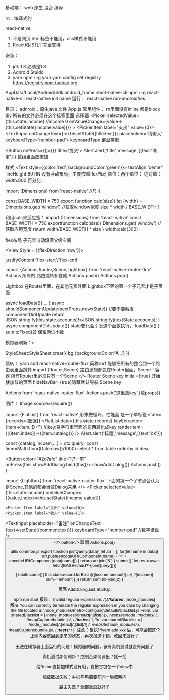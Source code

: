 移动端：
web 原生 混合 编译

rn：编译式的

react-native:
1. 不是网页,html标签不能用，css样式不能用 
2. React和JS几乎完全支持

安装：
1. jdk 1.8 必须是1.8
2. Adnroid Stuido
3. yarn
npm i -g yarn
yarn config set registry https://registry.npm.taobao.org

AppData/Local/Android/Sdk   android_home
react-native-cli
npm i -g react-native-cli
react-native init name
运行：
react-native run-android/ios

目录：
adnroid：原生java 文件
App.js
常用组件：
rn里面没有inline 都是block
<View>  div
<Text>  所有的文件必须在这个标签里面
<Picker> 选择器
    <Picker 
        selectedValue={this.state.income}  //income 0
        onValueChange={value=>{this.setState({income:value})}}
        >
        <Picker.Item label="支出" value={0}>
    <Picker>
<TextInput onChangeText={text=>setState({title:text})} placeholder='请输入' keyboardType='number-pad'> 
    keyboardType 键盘类型

<Button onPress={()={}} title='提交'>
Alert.alert('title','message',[{text:'确定'}])  数组里面放按钮


样式
<Text style={{color:'red', backgroundColor:'green'}}>
textAlign:'center'
lineHeight:80
RN 没有浮动布局，主要依赖flex布局
单位：两个单位：
绝对值：width:800
百分比：

import {Dimensions} from 'react-native'  //尺寸

const BASE_WIDTH = 750
export function calc(size){
    let {width} = Dimentsions.get('window')  //获取window宽度
    size * width / BASE_WIDTH
}

利用calc来适应宽：
import {Dimensions} from 'react-native'
const BASE_WIDTH = 750
exportfunction calc(size){
    Dimensions.get('window') // 获取应用宽度
    return width/BASE_WIDTH * size
}
width:calc(300)

flex布局
子元素自动填满父级空间

<View Style = {{flexDirection:'row'}}>
    <Text style={{flex:1}}>
    <Text style={{flex:2}}>
</View>

justifyContent:'flex-start'/'flex-end'

import {Actions,Router,Scene,Lightbox} from 'react-native-router-flux'
Actions 所有的 路由跳转都要他
Actions.push()
Actions.pop()

Lightbox
在Router里面，在其他元素外面
Lightbox下面的第一个子元素才是子页面

async loadData(){
    ...
}
async shouldSomponentUpdate(nextProps,newxState){  //要不要触发componentDidUpdate
    return JSON.stringify(this.state.accounts)!=JSON.stringify(nextState.accounts);
}
async componentDidUpdate(){ state变化会引发这个函数执行，
    loadData()
}
sum.toFixed(2) 保留两位小数

模拟器刷新：rr

<View style={styles.bg}>
StyleSheet:StyleSheet.creat({
    bg:{backgroundColor:'#...'}
})

跳转：
yarn add react-native-router-flux   简称rnrf
能够把所有的整合到一个路由表里面跳转
import {Router,Scene}
路由逻辑都包在Router里面，Scene：容器
所有Router里必须只有一个Scene
<Router>
    <Scene key="root">
        <Scene key="startup" component={} initial={true} >
    </>
</Router>
Router
    Scene key initial={true} 开始就加载的页面 hideNavBar={true}隐藏默认导航
        Scene key

Actions from 'react-native-router-flux'
Actions.push('这里放key',{放props})

图片：
Image source={require()}

import {FlatList} from 'react-native'
用来做循环，性能高
是一个单标签
state={records={数据}}
<FlatList
    data={this.state.records}
    keyExtractor={item=>item.ID+''}  加key:将字符串里面的东西转化成key
    renderItem={({item,index})=>(<Text>{item.catalog}</Text>)}
/>
Alert.alert('标题','message',[{text:'ok'}])

const {catalog,incoem,...} = ctx.query;
const time=Math.floor(Date.now()/1000)
select * from table orderby id desc

<Button color="#2d7afc" title="记一笔" onPress{this.showAddDialog.bind(this)}>
showAddDialog(){
    Actions.push()
}

import {Lightbox} from 'react-native-router-flux'
下面的第一个子节点会认为是Scene,其他的都会当做Dialog来用
<Lightbox>
    <Scene key>
</>
<Picker 
    selectedValue={this.state.income}
    onValueChange={(value,index)=>this.setState({income:value})}
>
    <Picker.Item label="支出" value={0}>
    <Picker.Item label="收入" value={1}>
</Picker>



<TextInput
    placeholder="备注"
    onChangeText={text=>setState({comment:text})}
    keyboardType="number-pad"  //数字键盘
/>
<View>
    <View><Button></>
    <View>button</>  取消 Actions.pop()
</View>

utils  common.js
export function joinQuery(data){
    let arr = []
    for(let name in data){
        arr.push(encodeURIComponent(name) + '=' + encodeURIComponent(data[name]))
    }
    return arr.join('&')
}
submit(){
    let res = await fetch(BASE+'/add?'+joinQuery({}))

}
totalIncome(){
    this.state.record.forEach(({income,amount})=>{
        if(income){
            sum+=amount
        }
    })
    return sum.toFixed(2)
}

页面
AddDialog,List,StartUp

npm run start 报错：
Invalid regular expression: /(.*\\__fixtures__\\.*|node_modules[\
解决
You can correctly terminate the regular expression in you case by changing the file located a:
\node_modules\metro-config\src\defaults\blacklist.js
From:
var sharedBlacklist = [
  /node_modules[/\\]react[/\\]dist[/\\].*/,
  /website\/node_modules\/.*/,
  /heapCapture\/bundle\.js/,
  /.*\/__tests__\/.*/
];
To:
 var sharedBlacklist = [
  /node_modules[\/\\]react[\/\\]dist[\/\\].*/,
  /website\/node_modules\/.*/,
  /heapCapture\/bundle\.js/,
  /.*\/__tests__\/.*/
];
注意：当执行yarn add xxx 后，可能会把这个正则内容该回到原来的状态，再次报这个错，改回来就行了


无法在模拟器上面运行的问题：模拟器的问题，该有真机测试就没有问题了

真机测试如何刷新？控制台如何调出？摇一摇

给Button直接加样式没有用，要把它包在一个View中

加载数据失败：手机与电脑要在同一局域网内

路由失效？全部重启就好了
